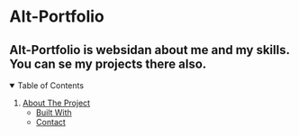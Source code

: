 Alt-Portfolio
======


Alt-Portfolio is websidan about me and my skills. You can se my projects there also.
------

<details open="open">
  <summary>Table of Contents</summary>
  <ol>
    <li>
      <a href=>About The Project</a>
      <ul>
        <li><a href=>Built With</a></li>
        <li><a href=>Contact</a></li>
      </ul>
    </li>
  </ol>
</details>